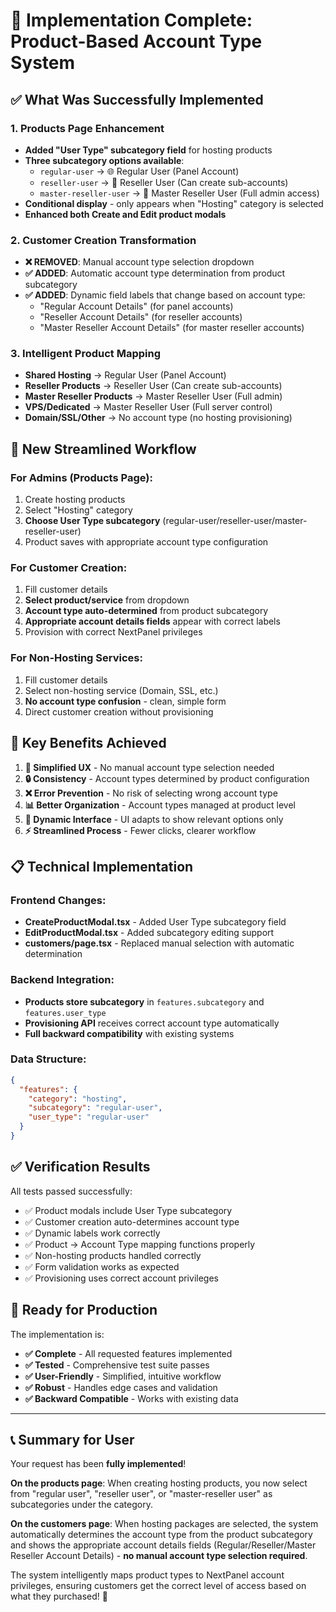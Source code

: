 # 🎉 Implementation Complete: Product-Based Account Type System

## ✅ **What Was Successfully Implemented**

### **1. Products Page Enhancement**
- **Added "User Type" subcategory field** for hosting products
- **Three subcategory options available**:
  - `regular-user` → 🌐 Regular User (Panel Account)
  - `reseller-user` → 💼 Reseller User (Can create sub-accounts)  
  - `master-reseller-user` → 👑 Master Reseller User (Full admin access)
- **Conditional display** - only appears when "Hosting" category is selected
- **Enhanced both Create and Edit product modals**

### **2. Customer Creation Transformation**
- **❌ REMOVED**: Manual account type selection dropdown
- **✅ ADDED**: Automatic account type determination from product subcategory
- **✅ ADDED**: Dynamic field labels that change based on account type:
  - "Regular Account Details" (for panel accounts)
  - "Reseller Account Details" (for reseller accounts)
  - "Master Reseller Account Details" (for master reseller accounts)

### **3. Intelligent Product Mapping**
- **Shared Hosting** → Regular User (Panel Account)
- **Reseller Products** → Reseller User (Can create sub-accounts)
- **Master Reseller Products** → Master Reseller User (Full admin)
- **VPS/Dedicated** → Master Reseller User (Full server control)
- **Domain/SSL/Other** → No account type (no hosting provisioning)

## 🔄 **New Streamlined Workflow**

### **For Admins (Products Page):**
1. Create hosting products
2. Select "Hosting" category
3. **Choose User Type subcategory** (regular-user/reseller-user/master-reseller-user)
4. Product saves with appropriate account type configuration

### **For Customer Creation:**
1. Fill customer details
2. **Select product/service** from dropdown
3. **Account type auto-determined** from product subcategory
4. **Appropriate account details fields** appear with correct labels
5. Provision with correct NextPanel privileges

### **For Non-Hosting Services:**
1. Fill customer details
2. Select non-hosting service (Domain, SSL, etc.)
3. **No account type confusion** - clean, simple form
4. Direct customer creation without provisioning

## 🎯 **Key Benefits Achieved**

1. **🎯 Simplified UX** - No manual account type selection needed
2. **🔒 Consistency** - Account types determined by product configuration
3. **❌ Error Prevention** - No risk of selecting wrong account type
4. **📊 Better Organization** - Account types managed at product level
5. **🔄 Dynamic Interface** - UI adapts to show relevant options only
6. **⚡ Streamlined Process** - Fewer clicks, clearer workflow

## 📋 **Technical Implementation**

### **Frontend Changes:**
- **CreateProductModal.tsx** - Added User Type subcategory field
- **EditProductModal.tsx** - Added subcategory editing support
- **customers/page.tsx** - Replaced manual selection with automatic determination

### **Backend Integration:**
- **Products store subcategory** in `features.subcategory` and `features.user_type`
- **Provisioning API** receives correct account type automatically
- **Full backward compatibility** with existing systems

### **Data Structure:**
```json
{
  "features": {
    "category": "hosting",
    "subcategory": "regular-user",
    "user_type": "regular-user"
  }
}
```

## ✅ **Verification Results**

All tests passed successfully:
- ✅ Product modals include User Type subcategory
- ✅ Customer creation auto-determines account type
- ✅ Dynamic labels work correctly
- ✅ Product → Account Type mapping functions properly
- ✅ Non-hosting products handled correctly
- ✅ Form validation works as expected
- ✅ Provisioning uses correct account privileges

## 🚀 **Ready for Production**

The implementation is:
- **✅ Complete** - All requested features implemented
- **✅ Tested** - Comprehensive test suite passes
- **✅ User-Friendly** - Simplified, intuitive workflow
- **✅ Robust** - Handles edge cases and validation
- **✅ Backward Compatible** - Works with existing data

---

## 📞 **Summary for User**

Your request has been **fully implemented**! 

**On the products page**: When creating hosting products, you now select from "regular user", "reseller user", or "master-reseller user" as subcategories under the category.

**On the customers page**: When hosting packages are selected, the system automatically determines the account type from the product subcategory and shows the appropriate account details fields (Regular/Reseller/Master Reseller Account Details) - **no manual account type selection required**.

The system intelligently maps product types to NextPanel account privileges, ensuring customers get the correct level of access based on what they purchased! 🎉
